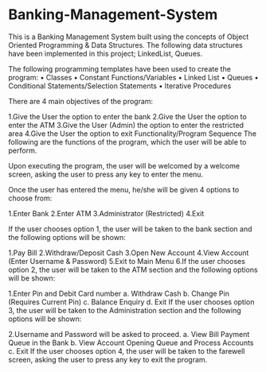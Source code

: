 # Banking-Management-System

This is a Banking Management System built using the concepts of Object Oriented Programming & Data Structures. The following data structures have been implemented in this project; LinkedList, Queues.

The following programming templates have been used to create the program: • Classes • Constant Functions/Variables • Linked List • Queues • Conditional Statements/Selection Statements • Iterative Procedures

There are 4 main objectives of the program:

1.Give the User the option to enter the bank
2.Give the User the option to enter the ATM
3.Give the User (Admin) the option to enter the restricted area
4.Give the User the option to exit
Functionality/Program Sequence The following are the functions of the program, which the user will be able to perform.

Upon executing the program, the user will be welcomed by a welcome screen, asking the user to press any key to enter the menu.

Once the user has entered the menu, he/she will be given 4 options to choose from:

1.Enter Bank
2.Enter ATM
3.Administrator (Restricted)
4.Exit


If the user chooses option 1, the user will be taken to the bank section and the following options will be shown:

1.Pay Bill
2.Withdraw/Deposit Cash
3.Open New Account
4.View Account (Enter Username & Password)
5.Exit to Main Menu
6.If the user chooses option 2, the user will be taken to the ATM section and the following options will be shown:


1.Enter Pin and Debit Card number a. Withdraw Cash b. Change Pin (Requires Current Pin) c. Balance Enquiry d. Exit
If the user chooses option 3, the user will be taken to the Administration section and the following options will be shown:



2.Username and Password will be asked to proceed. a. View Bill Payment Queue in the Bank b. View Account Opening Queue and Process Accounts c. Exit
If the user chooses option 4, the user will be taken to the farewell screen, asking the user to press any key to exit the program.
